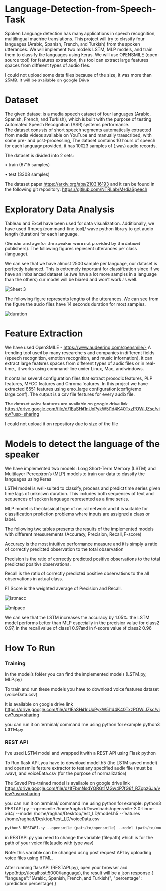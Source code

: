 # Language-Detection-from-Speech-Task
Spoken Language detection has many applications in speech recognition, multilingual machine translations. This project will try to classify four languages (Arabic, Spanish, French, and Turkish) from the spoken utterances.
 We will implement two models LSTM, MLP models, and train them to classify the languages using Keras. We will use OPENSMILE (open-source tool) for features extraction, this tool can extract large features spaces from different types of audio files.
 
 I could not upload some data files because of the size, it was more than 25MB. It will be available on google Drive
 
 # Dataset
 The given dataset is a media speech dataset of four languages (Arabic, Spanish, French, and Turkish), which is built with the purpose of testing Automated Speech Recognition (ASR) systems performance.  
The dataset consists of short speech segments automatically extracted from media videos available on YouTube and manually transcribed, with some pre- and post-processing, The dataset contains 10 hours of speech for each language provided, it has 10023 samples of (.wav) audio records.

The dataset is divided into 2 sets:

•	train (6715 samples)

•	test (3308 samples)

The dataset paper https://arxiv.org/abs/2103.16193  and it  can be found in the following git repository: https://github.com/NTRLab/MediaSpeech

# Exploratory Data Analysis
Tableau and Excel have been used for data visualization. Additionally, we have used ffmpeg (command-line tool)/ wave python library to get audio length (duration) for each language.

(Gender and age for the speaker were not provided by the dataset publishers).
The following figures represent utterances per class (language).

We can see that we have almost 2500 sample per language, our dataset is perfectly balanced. This is extremely important for classification since if we have an imbalanced dataset i.e.(we have a lot more samples in a language than the others) our model will be biased and won’t work as well.


![Sheet 3](https://user-images.githubusercontent.com/87562803/126233804-e84e9fb3-dbd0-4711-8078-676f67aa53ae.png)



The following figure represents lengths of the utterances. We can see from the figure the audio files have 14 seconds duration for most samples.

![duration](https://user-images.githubusercontent.com/87562803/126688555-f7ce9111-f043-4b7f-8a0d-56b019ba83de.PNG)


# Feature Extraction 

We have used OpenSMILE - https://www.audeering.com/opensmile/-
A trending tool used by many researchers and companies in different fields (speech recognition, emotion recognition, and music information), it can extract large features spaces from different types of audio files or in real-time., it works using command-line under Linux, Mac, and windows.

It contains several configuration files that extract prosodic features, PLP features, MFCC features and Chroma features.
In this project we have extracted 6551 features using emo_large configuration(config/emo large.conf). The output is a csv file features for every audio file.


The dataset voice features are available on google drive link https://drive.google.com/file/d/1EaSHd1nUxPykW5l1d4K4OTxzPOWiJZsc/view?usp=sharing

I could not upload it on repository due to size of the file

# Models to detect the language of the speaker

We have implemented two models: Long Short-Term Memory (LSTM) and Multilayer Perceptron’s (MLP) models to train our data to classify the languages using Keras

LSTM model is well-suited to classify, process and predict time series given time lags of unknown duration. This includes both sequences of text and sequences of spoken language represented as a time series.

MLP model is the classical type of neural network and it is suitable for classification prediction problems where inputs are assigned a class or label.

The following two tables presents the results of the implemented models with different measurements (Accuracy, Precision, Recall, F-score)

Accuracy is the most intuitive performance measure and it is simply a ratio of correctly predicted observation to the total observation.

Precision is the ratio of correctly predicted positive observations to the total predicted positive observations.

Recall is the ratio of correctly predicted positive observations to the all observations in actual class.

F1 Score is the weighted average of Precision and Recall.


![lstmacc](https://user-images.githubusercontent.com/87562803/126688324-c8f8e4c7-5205-4a07-8ea2-b79385f4fb3f.PNG)

![mlpacc](https://user-images.githubusercontent.com/87562803/126689079-0357f8fd-bf42-4b77-ae2b-9e3907948b4c.PNG)


We can see that the LSTM increases the accuracy by 1.05%. the LSTM model performs better than MLP especially in the precision value for class2 0.97, in the recall value of class1 0.97and in f-score value of class2 0.96

# How To Run

### Training 

In the model’s folder you can find the implemented models (LSTM.py, MLP.py)

To train and run these models you have to download voice features dataset (voiceData.csv)

It is available on google drive link
 https://drive.google.com/file/d/1EaSHd1nUxPykW5l1d4K4OTxzPOWiJZsc/view?usp=sharing
 
you can run it on terminal/ command line using python for example  python3 LSTM.py

### REST API

I’ve used LSTM model and wrapped it with a REST API using Flask python

To Run flask API, you have to download model.h5 (the LSTM saved model) and opensmile feature extractor to test any specified audio file (must be .wav), and voiceData.csv (for the purpose of normalization)

The Saved Pre-trained model is available on google drive link
https://drive.google.com/file/d/1fFbmMsdYQRGt1MGw4P7fG6f_RZopz6Ja/view?usp=sharing

you can run it on terminal/ command line using python for example:
python3 RESTAPI.py --opensmile /home/raghad/Downloads/opensmile-3.0-linux-x64/ --model /home/raghad/Desktop/test_LD/model.h5 --features /home/raghad/Desktop/test_LD/voiceData.csv
```python
python3 RESTAPI.py --opensmile (path/to/opensmile) --model (path/to/model.h5) --features (path/to/voiceData.csv)
```
in RESTAPI.py you need to change the variable (filepath) which is for the path of your voice file(audio with  type.wav)

Note: this variable can be changed using post request API by uploading voice files using HTML. 

After running flaskAPI (RESTAPI.py), open your browser and type(http://localhost:5000/language), the result will be a json response 
{
"language":"(Arabic, Spanish, French, and Turkish)",
"percentage":(prediction percentage)
}

